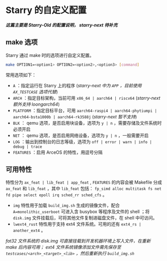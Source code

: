 # Starry 的自定义配置

***这篇主要是 Starry-Old 的配置说明， starry-next 待补充***

## make 选项

Starry 通过 make 时的选项进行自定义配置。

```sh
make OPTION1=<option1> OPTION2=<option2>,<option3> [command]
```

常用选项如下：

- `A` ：指定运行在 Starry 上的程序 (*starry-next 中为 `APP` ，目前使用 `AX_TESTCASE` 选项代替*)
- `ARCH` ：指定目标架构，当前可用 `x86_64 | aarch64 | riscv64` (*starry-next 额外支持 loongarch64*)
- `PLATFORM` ：指定目标平台，可用 `aarch64-raspi4 | aarch64-phytiumpi | aarch64-bsta1000b | aarch64-rk3588j` (*starry-next 暂不支持*)
- `BLK` ： qemu 选项，是否启用块设备，选项为 `y | n` ，需要存储及文件系统时必须开启
- `NET` ： qemu 选项，是否启用网络设备，选项为 `y | n` ，一般需要开启
- `LOG` ：输出到控制台的日志等级，选项为 `off | error | warn | info | debug | trace`
- `FEATURES` ：启用 ArceOS 的特性，用逗号分隔

## 可用特性

特性分为 `ax_feat | lib_feat | app_feat` , `FEATURES` 的内容会被 Makefile 分成 `ax_feat` 和 `lib_feat` ，其中 `lib_feat` 包括： `fp_simd alloc multitask fs net fd pipe select epoll irq sched_rr sched_cfs` 。

- `img` 特性用于加载 `build_img.sh` 生成的镜像文件，配合 `A=monolithic_userboot` 可进入含 busybox 等程序及文件的 shell ；将 `disk.img` 文件挂载后，可将其他文件复制进磁盘文件，在 shell 中可访问。
- `lwext4_rust` 特性用于支持 ext4 文件系统。可用的还有 `ext4_rs | another_ext4` 。

*fat32 文件系统的 disk.img 可直接挂载到开发机器环境上写入文件，在重新 make 后内容可用； ext4 文件系统镜像添加文件需先保存至 `testcases/<arch>_<target>_<lib>` ，然后重新执行 `build_img.sh`*
